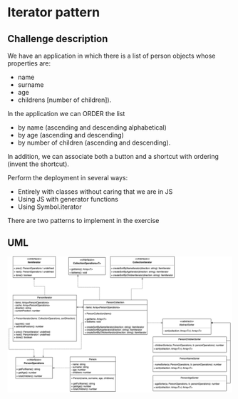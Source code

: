# Iterator pattern

## Challenge description

We have an application in which there is a list of person objects whose properties are:

- name
- surname
- age
- childrens [number of children]).

In the application we can ORDER the list

- by name (ascending and descending alphabetical)
- by age (ascending and descending)
- by number of children (ascending and descending).

In addition, we can associate both a button and a shortcut with ordering (invent the shortcut).

Perform the deployment in several ways:

- Entirely with classes without caring that we are in JS
- Using JS with generator functions
- Using Symbol.iterator

There are two patterns to implement in the exercise

## UML

![Iterator pattern](./../static/Iterator.png)
